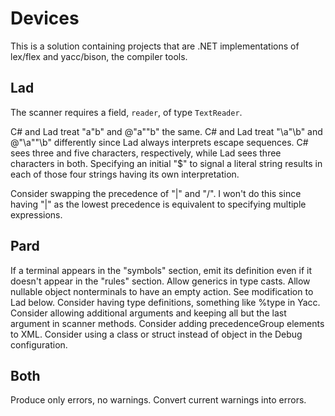 # Devices

This is a solution containing projects that are .NET implementations of lex/flex and yacc/bison, the compiler tools.

## Lad

The scanner requires a field, `reader`, of type `TextReader`.

C# and Lad treat "a\"b" and @"a""b" the same.
C# and Lad treat "\a\"\b" and @"\a""\b" differently since Lad always interprets escape sequences.
	C# sees three and five characters, respectively, while Lad sees three characters in both.
Specifying an initial "$" to signal a literal string results in each of those four strings having its own interpretation.

Consider swapping the precedence of "|" and "/".
	I won't do this since having "|" as the lowest precedence is equivalent to specifying multiple expressions.

## Pard

If a terminal appears in the "symbols" section, emit its definition even if it doesn't appear in the "rules" section.
Allow generics in type casts.
Allow nullable object nonterminals to have an empty action.  See modification to Lad below.
Consider having type definitions, something like %type in Yacc.
Consider allowing additional arguments and keeping all but the last argument in scanner methods.
Consider adding precedenceGroup elements to XML.
Consider using a class or struct instead of object in the Debug configuration.

## Both

Produce only errors, no warnings.  Convert current warnings into errors.
